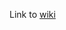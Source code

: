 

Link to [wiki](https://github.com/MetabolicEngineeringGroupCBMA/MetabolicEngineeringGroupCBMA.github.io/wiki)

